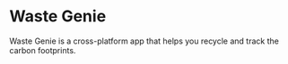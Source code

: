 # Waste Genie

Waste Genie is a cross-platform app that helps you recycle and track the carbon footprints.
